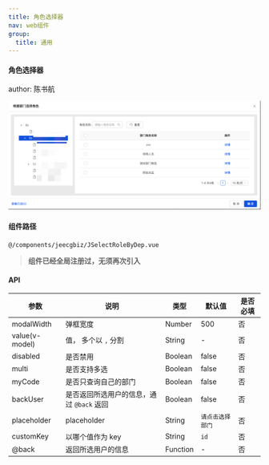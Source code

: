 ```yaml
---
title: 角色选择器
nav: web组件
group:
  title: 通用
---
```


#### 角色选择器

author: 陈书航

![img](./img/jSelectRoleByDepImg.png)

#### 组件路径

`@/components/jeecgbiz/JSelectRoleByDep.vue`

> **组件已经全局注册过，无须再次引入**

#### API

| 参数           | 说明                                      | 类型     | 默认值           | 是否必填 |
| -------------- | ----------------------------------------- | -------- | ---------------- | -------- |
| modalWidth     | 弹框宽度                                  | Number   | 500              | 否       |
| value(v-model) | 值， 多个以 `,` 分割                      | String   | -                | 否       |
| disabled       | 是否禁用                                  | Boolean  | false            | 否       |
| multi          | 是否支持多选                              | Boolean  | false            | 否       |
| myCode         | 是否只查询自己的部门                      | Boolean  | false            | 否       |
| backUser       | 是否返回所选用户的信息，通过 `@back` 返回 | Boolean  | false            | 否       |
| placeholder    | placeholder                               | String   | `请点击选择部门` | 否       |
| customKey      | 以哪个值作为 key                          | String   | `id`             | 否       |
| @back          | 返回所选用户的信息                        | Function | -                | 否       |
